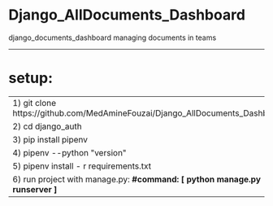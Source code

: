 # Django_AllDocuments_Dashboard
django_documents_dashboard managing documents in teams

------------------------------------

# setup:

<table>
<tr>
<td> 1)  git clone https://github.com/MedAmineFouzai/Django_AllDocuments_Dashboard/</td>
</tr>
<tr>
<td> 2) cd django_auth</td>
</tr>
<tr>
<td> 3) pip install pipenv</td>
</tr>
</tr>
<td> 4) pipenv --python "version"</td>
</tr>
<tr>
<td> 5) pipenv install - r requirements.txt</td>
</tr>
<tr>
  <td>
    6) run project with manage.py: <b>#command: [ python manage.py runserver ] </b>  </td>
 </tr>
</table>
